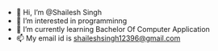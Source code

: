 - 👋 Hi, I’m @Shailesh Singh
- 👀 I’m interested in programminng
- 🌱 I’m currently learning Bachelor Of Computer Application
- 📫 My email id is shaileshsingh12396@gmail.com

<!---
Shailesh12396/Shailesh12396 is a ✨ special ✨ repository because its `README.md` (this file) appears on your GitHub profile.
You can click the Preview link to take a look at your changes.
--->
